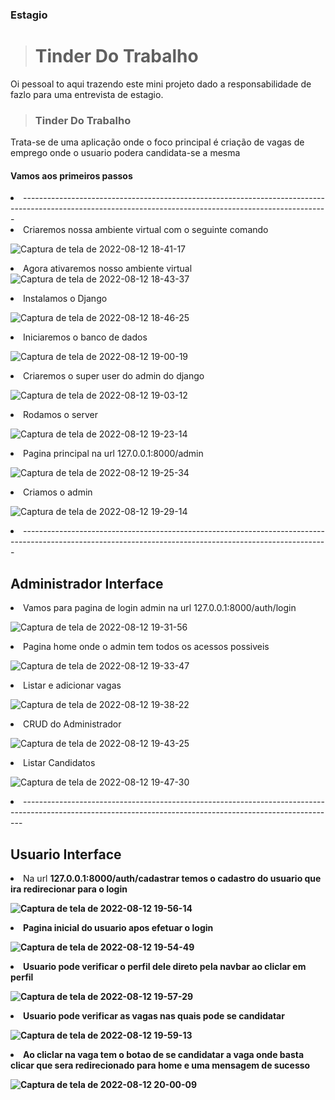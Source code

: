 
<h3>Estagio </h3>

> <h1>Tinder Do Trabalho</h1>

Oi pessoal to aqui trazendo este mini projeto dado a responsabilidade de fazlo para uma entrevista de estagio.

><h3>Tinder Do Trabalho</h3>

Trata-se de uma aplicação onde o foco principal é criação de vagas de emprego onde o usuario podera candidata-se a mesma

<h4>Vamos aos primeiros passos</h4>


<li>----------------------------------------------------------------------------------------------------------------------------------------------------------</li>




  <li>Criaremos nossa ambiente virtual com o seguinte comando</li>
  
![Captura de tela de 2022-08-12 18-41-17](https://user-images.githubusercontent.com/101416192/184448525-be7f047a-430c-479e-8b58-4b3c7e8c192a.png)

  <li>Agora ativaremos nosso ambiente virtual</li
  
![Captura de tela de 2022-08-12 18-43-37](https://user-images.githubusercontent.com/101416192/184448762-7206cb61-cdcf-4eec-8b4d-cc0ab143e865.png)

  <li> Instalamos o Django</li>
  
![Captura de tela de 2022-08-12 18-46-25](https://user-images.githubusercontent.com/101416192/184449068-08fec008-83e8-4cf0-ac1c-33ef24a033c8.png)

  <li>Iniciaremos o banco de dados</li>
  
![Captura de tela de 2022-08-12 19-00-19](https://user-images.githubusercontent.com/101416192/184450256-c8055147-885d-4cb9-8107-8d8e01c03481.png)

  <li>Criaremos o super user do admin do django</li>
  
![Captura de tela de 2022-08-12 19-03-12](https://user-images.githubusercontent.com/101416192/184450570-94ddf519-8d7f-4ca5-9535-fef673596da9.png)

  <li>Rodamos o server</li>
  
![Captura de tela de 2022-08-12 19-23-14](https://user-images.githubusercontent.com/101416192/184452185-e16adf70-3322-4475-883e-d8887fc8a792.png)

   <li>Pagina principal na url 127.0.0.1:8000/admin</li>
  
 ![Captura de tela de 2022-08-12 19-25-34](https://user-images.githubusercontent.com/101416192/184452500-73255c03-c8b5-490f-8976-36c02af62b3b.png)

   <li>Criamos o admin </li>
  
 ![Captura de tela de 2022-08-12 19-29-14](https://user-images.githubusercontent.com/101416192/184452643-8c1ad6f3-10c3-4361-86d8-b223a6027c36.png)
 
 <li>----------------------------------------------------------------------------------------------------------------------------------------------------------</li>
 <h2>Administrador Interface</h2>
 
   <li>Vamos para pagina de login admin na url 127.0.0.1:8000/auth/login</li>
   
 ![Captura de tela de 2022-08-12 19-31-56](https://user-images.githubusercontent.com/101416192/184452877-244e89f9-dd17-4c57-bf21-a2002c5874ff.png)
 
   <li>Pagina home onde o admin tem todos os acessos possiveis</li>
  
 ![Captura de tela de 2022-08-12 19-33-47](https://user-images.githubusercontent.com/101416192/184453015-57d5ac9f-ddbb-4728-8549-9a041099c55c.png)
 
   <li>Listar e adicionar vagas</li>
   
 ![Captura de tela de 2022-08-12 19-38-22](https://user-images.githubusercontent.com/101416192/184453334-9d9df12b-1ea5-4e54-b8e0-ecf53c5eaa71.png)
 
   <li>CRUD do Administrador</li>
   
 ![Captura de tela de 2022-08-12 19-43-25](https://user-images.githubusercontent.com/101416192/184453713-8883e563-dc47-4d29-ba23-16f9feedf893.png)
 
  <li>Listar Candidatos</li>
  
 ![Captura de tela de 2022-08-12 19-47-30](https://user-images.githubusercontent.com/101416192/184454039-110f504d-9395-4a73-a10a-87ffe09fa928.png)
 
  <li>------------------------------------------------------------------------------------------------------------------------------------------------------------</li>

<h2>Usuario Interface</h2>

  <li>Na url <b>127.0.0.1:8000/auth/cadastrar<b> temos o cadastro do usuario que ira redirecionar para o login</li>

![Captura de tela de 2022-08-12 19-56-14](https://user-images.githubusercontent.com/101416192/184454617-e8666d55-46f9-4783-a9cf-b33774e9e273.png)
  
  <li>Pagina inicial do usuario apos efetuar o login </li>
  
![Captura de tela de 2022-08-12 19-54-49](https://user-images.githubusercontent.com/101416192/184454519-e3b520da-892a-433d-ab65-5e778fdc326f.png)
  
  <li>Usuario pode verificar o perfil dele direto pela navbar ao cliclar em perfil</li>
  
![Captura de tela de 2022-08-12 19-57-29](https://user-images.githubusercontent.com/101416192/184454705-95b2ce91-a914-47c4-b861-828ed734e0ad.png)
  
  <li>Usuario pode verificar as vagas nas quais pode se candidatar</li>
  
![Captura de tela de 2022-08-12 19-59-13](https://user-images.githubusercontent.com/101416192/184454799-75e0bdda-60ea-41cd-9ce0-add376d5cb1e.png)
  
  <li>Ao cliclar na vaga tem o botao de se candidatar a vaga onde basta clicar que sera redirecionado para home e uma mensagem de sucesso</li>
  
  ![Captura de tela de 2022-08-12 20-00-09](https://user-images.githubusercontent.com/101416192/184454862-9b53d808-904a-42b0-adef-30638ca7ba7d.png)

  


  
